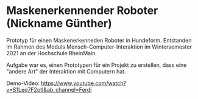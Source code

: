 # Maskenerkennender Roboter (Nickname Günther)

Prototyp für einen Maskenerkenneden Roboter in Hundeform. 
Entstanden im Rahmen des Moduls Mensch-Computer-Interaktion im Wintersemester 2021 an der Hochschule RheinMain. 

Aufgabe war es, einen Prototypen für ein Projekt zu erstellen, dass eine "andere Art" der Interaktion mit Computern hat. 

Demo-Video: https://www.youtube.com/watch?v=S1Leq7F2otI&ab_channel=Ferdi